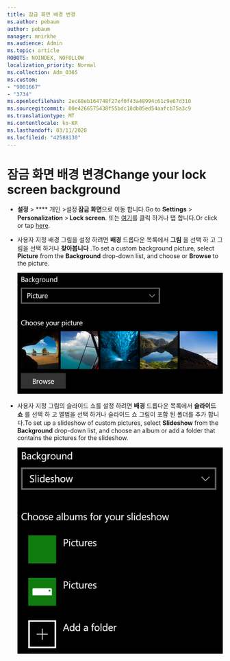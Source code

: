```yaml
---
title: 잠금 화면 배경 변경
ms.author: pebaum
author: pebaum
manager: mnirkhe
ms.audience: Admin
ms.topic: article
ROBOTS: NOINDEX, NOFOLLOW
localization_priority: Normal
ms.collection: Adm_O365
ms.custom:
- "9001667"
- "3734"
ms.openlocfilehash: 2ec68eb164748f27ef0f43a48994c61c9e67d310
ms.sourcegitcommit: 00e4266575438f55bdc18db05ed54aafcb75a3c9
ms.translationtype: MT
ms.contentlocale: ko-KR
ms.lasthandoff: 03/11/2020
ms.locfileid: "42588130"
---
```

# <a name="change-your-lock-screen-background"></a><span data-ttu-id="067fc-102">잠금 화면 배경 변경</span><span class="sxs-lookup"><span data-stu-id="067fc-102">Change your lock screen background</span></span>

- <span data-ttu-id="067fc-103">**설정** > \*\*\*\* 개인 >설정 **잠금 화면**으로 이동 합니다.</span><span class="sxs-lookup"><span data-stu-id="067fc-103">Go to **Settings** > **Personalization** > **Lock screen**.</span></span> <span data-ttu-id="067fc-104">또는 [여기](ms-settings:lockscreen?activationSource=GetHelp)를 클릭 하거나 탭 합니다.</span><span class="sxs-lookup"><span data-stu-id="067fc-104">Or click or tap [here](ms-settings:lockscreen?activationSource=GetHelp).</span></span>

- <span data-ttu-id="067fc-105">사용자 지정 배경 그림을 설정 하려면 **배경** 드롭다운 목록에서 **그림** 을 선택 하 고 그림을 선택 하거나 **찾아봅니다** .</span><span class="sxs-lookup"><span data-stu-id="067fc-105">To set a custom background picture, select **Picture** from the **Background** drop-down list, and choose or **Browse** to the picture.</span></span>

  ![사용자 지정 배경 그림을 설정 합니다.](media/set-custom-background-pic.png)

- <span data-ttu-id="067fc-107">사용자 지정 그림의 슬라이드 쇼를 설정 하려면 **배경** 드롭다운 목록에서 **슬라이드 쇼** 를 선택 하 고 앨범을 선택 하거나 슬라이드 쇼 그림이 포함 된 폴더를 추가 합니다.</span><span class="sxs-lookup"><span data-stu-id="067fc-107">To set up a slideshow of custom pictures, select **Slideshow** from the **Background** drop-down list, and choose an album or add a folder that contains the pictures for the slideshow.</span></span>

  ![사용자 지정 그림의 슬라이드 쇼를 설정 합니다.](media/set-up-slideshow-background.png)

